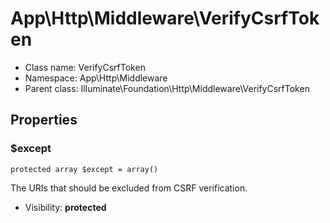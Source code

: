 App\Http\Middleware\VerifyCsrfToken
===============






* Class name: VerifyCsrfToken
* Namespace: App\Http\Middleware
* Parent class: Illuminate\Foundation\Http\Middleware\VerifyCsrfToken





Properties
----------


### $except

    protected array $except = array()

The URIs that should be excluded from CSRF verification.



* Visibility: **protected**



